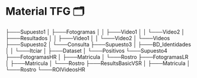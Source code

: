# Material TFG 🗂️
├───Supuesto1
│   ├───Fotogramas
│   │   ├───Video1
│   │   └───Video2
│   ├───Resultados
│   │   ├───Video1
│   │   └───Video2
│   └───Videos
├───Supuesto2
│   └───Consulta
├───Supuesto3
│   ├───BD_Identidades
│   │   └───Itciar
│   ├───Dataset
│   └───Positivos
└───Supuesto4
    ├───FotogramasHR
    │   ├───Matricula
    │   └───Rostro
    ├───FotogramasLR
    │   ├───Matricula
    │   └───Rostro
    ├───ResultsBasicVSR
    │   ├───Matricula
    │   └───Rostro
    └───ROIVideosHR
